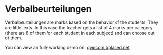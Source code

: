 # Verbalbeurteilungen
Verbalbeurteilungen are marks based on the behavior of the students. They are little texts. In this case the teacher gets a list of 4 marks per category (there are 8 of them for each student in each subject) and can choose out of them.


You can view an fully working demo on:
<a href="//gymcom.bplaced.net">gymcom.bplaced.net</a>

